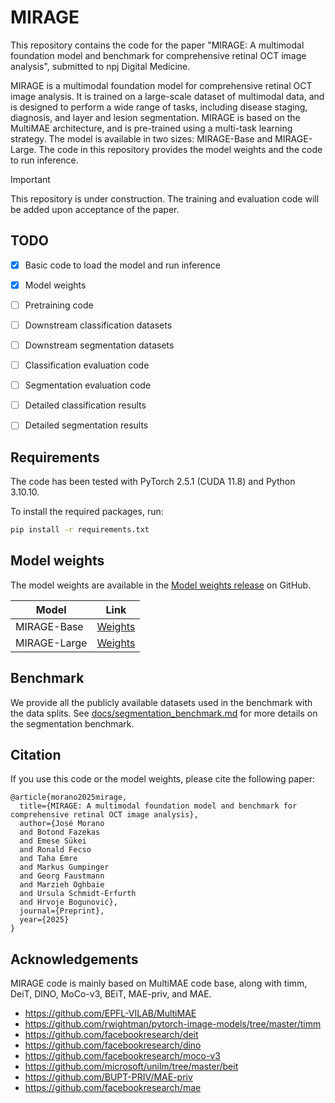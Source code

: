 # MIRAGE

This repository contains the code for the paper "MIRAGE: A multimodal foundation model and benchmark for comprehensive retinal OCT image analysis", submitted to npj Digital Medicine.

MIRAGE is a multimodal foundation model for comprehensive retinal OCT image analysis. It is trained on a large-scale dataset of multimodal data, and is designed to perform a wide range of tasks, including disease staging, diagnosis, and layer and lesion segmentation. MIRAGE is based on the MultiMAE architecture, and is pre-trained using a multi-task learning strategy. The model is available in two sizes: MIRAGE-Base and MIRAGE-Large. The code in this repository provides the model weights and the code to run inference.

> [!IMPORTANT]
> This repository is under construction. The training and evaluation code will be added upon acceptance of the paper.


## TODO

- [x] Basic code to load the model and run inference
- [x] Model weights
- [ ] Pretraining code
- [ ] Downstream classification datasets
- [ ] Downstream segmentation datasets
- [ ] Classification evaluation code
- [ ] Segmentation evaluation code
- [ ] Detailed classification results
- [ ] Detailed segmentation results



## Requirements

The code has been tested with PyTorch 2.5.1 (CUDA 11.8) and Python 3.10.10.


To install the required packages, run:
```bash
pip install -r requirements.txt
```


## Model weights

The model weights are available in the [Model weights release](https://github.com/j-morano/MIRAGE/releases/tag/weights) on GitHub.

| Model | Link |
| --- | --- |
| MIRAGE-Base | [Weights](https://github.com/j-morano/MIRAGE/releases/download/weights/MIRAGE-Base.pth) |
| MIRAGE-Large | [Weights](https://github.com/j-morano/MIRAGE/releases/download/weights/MIRAGE-Large.pth) |


## Benchmark

We provide all the publicly available datasets used in the benchmark with the data splits.
See [docs/segmentation_benchmark.md](docs/segmentation_benchmark.md) for more details on the segmentation benchmark.
<!-- and [docs/classification_benchmark.md](docs/classification_benchmark.md) for more details on the classification and segmentation benchmarks, respectively. -->


## Citation

If you use this code or the model weights, please cite the following paper:

```
@article{morano2025mirage,
  title={MIRAGE: A multimodal foundation model and benchmark for comprehensive retinal OCT image analysis},
  author={José Morano
  and Botond Fazekas
  and Emese Sükei
  and Ronald Fecso
  and Taha Emre
  and Markus Gumpinger
  and Georg Faustmann
  and Marzieh Oghbaie
  and Ursula Schmidt-Erfurth
  and Hrvoje Bogunović},
  journal={Preprint},
  year={2025}
}
```



## Acknowledgements

MIRAGE code is mainly based on MultiMAE code base, along with timm, DeiT, DINO, MoCo-v3, BEiT, MAE-priv, and MAE.

* <https://github.com/EPFL-VILAB/MultiMAE>
* <https://github.com/rwightman/pytorch-image-models/tree/master/timm>
* <https://github.com/facebookresearch/deit>
* <https://github.com/facebookresearch/dino>
* <https://github.com/facebookresearch/moco-v3>
* <https://github.com/microsoft/unilm/tree/master/beit>
* <https://github.com/BUPT-PRIV/MAE-priv>
* <https://github.com/facebookresearch/mae>

